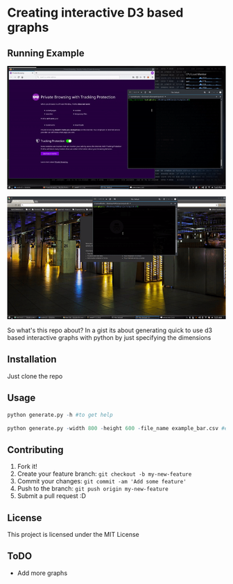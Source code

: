 # Creating interactive D3 based graphs


##                       Running Example

![Example1](https://github.com/kp625544/quick-d3/blob/master/forced_layout.gif)

![Example2](https://github.com/kp625544/quick-d3/blob/master/example.gif)



So what's this repo about?
In a gist its about generating quick to use d3 based interactive graphs with python by just specifying the dimensions

## Installation

Just clone the repo

## Usage

```r
python generate.py -h #to get help
```

```r
python generate.py -width 800 -height 600 -file_name example_bar.csv #example command to generate a test output_file
```

## Contributing

1. Fork it!
2. Create your feature branch: `git checkout -b my-new-feature`
3. Commit your changes: `git commit -am 'Add some feature'`
4. Push to the branch: `git push origin my-new-feature`
5. Submit a pull request :D

## License

This project is licensed under the MIT License

## ToDO

- Add more graphs
